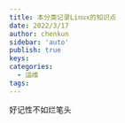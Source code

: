 ```yaml
---
title: 本分类记录Linux的知识点
date: 2022/3/17
author: chenkun
sidebar: 'auto'
publish: true
keys:
categories:
  - 运维
tags:
---
```

好记性不如烂笔头
<!--more-->
